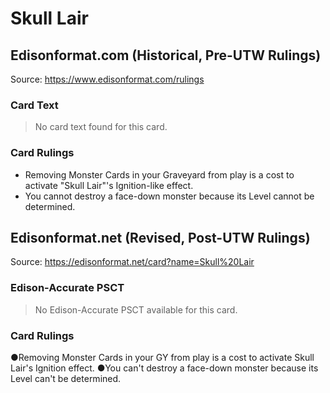 # Skull Lair

## Edisonformat.com (Historical, Pre-UTW Rulings)

Source: https://www.edisonformat.com/rulings

### Card Text

> No card text found for this card.

### Card Rulings

*   Removing Monster Cards in your Graveyard from play is a cost to activate "Skull Lair"'s Ignition-like effect.
*   You cannot destroy a face-down monster because its Level cannot be determined.

## Edisonformat.net (Revised, Post-UTW Rulings)

Source: https://edisonformat.net/card?name=Skull%20Lair

### Edison-Accurate PSCT

> No Edison-Accurate PSCT available for this card.

### Card Rulings

●Removing Monster Cards in your GY from play is a cost to activate Skull Lair's Ignition effect.
●You can't destroy a face-down monster because its Level can't be determined.
            